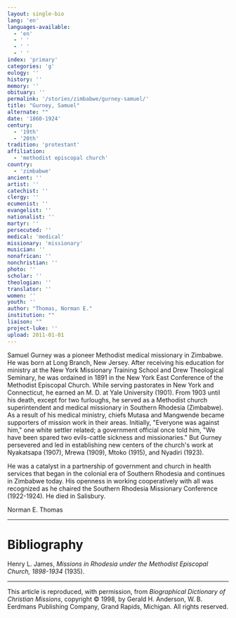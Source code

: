 ```yaml
---
layout: single-bio
lang: 'en'
languages-available:
  - 'en'
  - ' '
  - ' '
  - ' '
index: 'primary'
categories: 'g'
eulogy: ''
history: ''
memory: ''
obituary: ''
permalink: '/stories/zimbabwe/gurney-samuel/'
title: "Gurney, Samuel"
alternate: ""
date: '1860-1924'
century:
  - '19th'
  - '20th'
tradition: 'protestant'
affiliation:
  - 'methodist episcopal church'
country:
  - 'zimbabwe'
ancient: ''
artist: ''
catechist: ''
clergy: ''
ecumenist: ''
evangelist: ''
nationalist: ''
martyr: ''
persecuted: ''
medical: 'medical'
missionary: 'missionary'
musician: ''
nonafrican: ''
nonchristian: ''
photo: ''
scholar: ''
theologian: ''
translator: ''
women: ''
youth: ''
author: "Thomas, Norman E."
institution: ""
liaison: ""
project-luke: ''
upload: 2011-01-01
---
```




Samuel Gurney was a pioneer Methodist medical missionary in Zimbabwe. He was born at Long Branch, New Jersey. After receiving his education for ministry at the New York Missionary Training School and Drew Theological Seminary, he was ordained in 1891 in the New York East Conference of the Methodist Episcopal Church. While serving pastorates in New York and Connecticut, he earned an M. D. at Yale University (1901). From 1903 until his death, except for two furloughs, he served as a Methodist church superintendent and medical missionary in Southern Rhodesia (Zimbabwe). As a result of his medical ministry, chiefs Mutasa and Mangwende became supporters of mission work in their areas. Initially, "Everyone was against him," one white settler related; a government official once told him, "We have been spared two evils-cattle sickness and missionaries." But Gurney persevered and led in establishing new centers of the church's work at Nyakatsapa (1907), Mrewa (1909), Mtoko (1915), and Nyadiri (1923).

He was a catalyst in a partnership of government and church in health services that began in the colonial era of Southern Rhodesia and continues in Zimbabwe today. His openness in working cooperatively with all was recognized as he chaired the Southern Rhodesia Missionary Conference (1922-1924). He died in Salisbury.

Norman E. Thomas

---

# Bibliography

Henry L. James, *Missions in Rhodesia under the Methodist Episcopal Church, 1898-1934* (1935).

---

This article is reproduced, with permission, from *Biographical Dictionary of Christian Missions*, copyright © 1998, by Gerald H. Anderson, W. B. Eerdmans Publishing Company, Grand Rapids, Michigan. All rights reserved.
